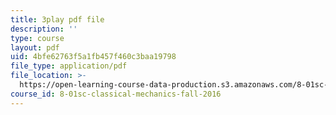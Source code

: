 ```yaml
---
title: 3play pdf file
description: ''
type: course
layout: pdf
uid: 4bfe62763f5a1fb457f460c3baa19798
file_type: application/pdf
file_location: >-
  https://open-learning-course-data-production.s3.amazonaws.com/8-01sc-classical-mechanics-fall-2016/4bfe62763f5a1fb457f460c3baa19798_5zXYEVWSIsg.pdf
course_id: 8-01sc-classical-mechanics-fall-2016
---
```

